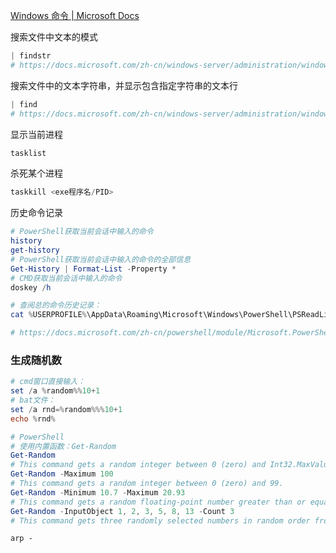 [Windows 命令 | Microsoft Docs](https://docs.microsoft.com/zh-cn/windows-server/administration/windows-commands/windows-commands)

搜索文件中文本的模式

```powershell
| findstr
# https://docs.microsoft.com/zh-cn/windows-server/administration/windows-commands/findstr
```

搜索文件中的文本字符串，并显示包含指定字符串的文本行

```powershell
| find
# https://docs.microsoft.com/zh-cn/windows-server/administration/windows-commands/find
```



显示当前进程

```powershell
tasklist

```

杀死某个进程

```powershell
taskkill <exe程序名/PID>

```



历史命令记录

```powershell
# PowerShell获取当前会话中输入的命令
history
get-history
# PowerShell获取当前会话中输入的命令的全部信息
Get-History | Format-List -Property *
# CMD获取当前会话中输入的命令
doskey /h

# 查阅总的命令历史记录：
cat %USERPROFILE%\AppData\Roaming\Microsoft\Windows\PowerShell\PSReadLine\ConsoleHost_history.txt

# https://docs.microsoft.com/zh-cn/powershell/module/Microsoft.PowerShell.Core/about/about_history?view=powershell-7.2
```



### 生成随机数

```powershell
# cmd窗口直接输入：
set /a %random%%10+1
# bat文件：
set /a rnd=%random%%%10+1
echo %rnd%

# PowerShell
# 使用内置函数：Get-Random
Get-Random
# This command gets a random integer between 0 (zero) and Int32.MaxValue.
Get-Random -Maximum 100
# This command gets a random integer between 0 (zero) and 99.
Get-Random -Minimum 10.7 -Maximum 20.93
# This command gets a random floating-point number greater than or equal to 10.7 and less than 20.92.
Get-Random -InputObject 1, 2, 3, 5, 8, 13 -Count 3 
# This command gets three randomly selected numbers in random order from the array.
```





```powershel
arp -
```

